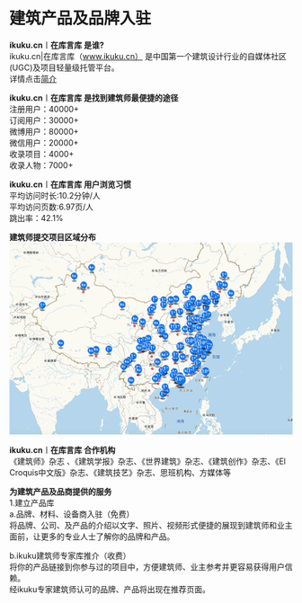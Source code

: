 # 建筑产品及品牌入驻

**ikuku.cn︱在库言库 是谁?**  
ikuku.cn|在库言库（www.ikuku.cn） 是中国第一个建筑设计行业的自媒体社区(UGC)及项目轻量级托管平台。  
详情点击[简介](http://guide.ikuku.cn/index.html)  

**ikuku.cn︱在库言库 是找到建筑师最便捷的途径**  
注册用户：40000+  
订阅用户：30000+  
微博用户：80000+  
微信用户：20000+  
收录项目：4000+  
收录人物：7000+  

**ikuku.cn︱在库言库 用户浏览习惯**  
平均访问时长:10.2分钟/人  
平均访问页数:6.97页/人  
跳出率：42.1%  

**建筑师提交项目区域分布**  
![ikuku收录项目分布图](images/mapikuku.jpg)  

**ikuku.cn︱在库言库 合作机构**  
《建筑师》杂志 、《建筑学报》杂志、《世界建筑》杂志、《建筑创作》杂志、《El Croquis中文版》杂志、《建筑技艺》杂志、思班机构、方媒体等  

**为建筑产品及品商提供的服务**  
1.建立产品库  
a.品牌、材料、设备商入驻（免费）  
将品牌、公司、及产品的介绍以文字、照片、视频形式便捷的展现到建筑师和业主面前，让更多的专业人士了解你的品牌和产品。  

b.ikuku建筑师专家库推介（收费）  
将你的产品链接到你参与过的项目中，方便建筑师、业主参考并更容易获得用户信赖。  
经ikuku专家建筑师认可的品牌、产品将出现在推荐页面。  



